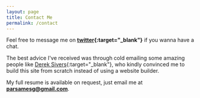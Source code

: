 ```yaml
---
layout: page
title: Contact Me
permalink: /contact
---
```


Feel free to message me on **[twitter](https://twitter.com/parsamesgarha){:target="\_blank"}** if you wanna have a chat.

The best advice I've received was through cold emailing some amazing people like [Derek Sivers](https://twitter.com/sivers){:target="\_blank"}, who kindly convinced me to build this site from scratch instead of using a website builder.

My full resume is available on request, just email me at **parsamesg@gmail.com**.
